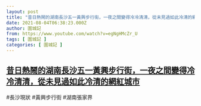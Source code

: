 ```yaml
---
layout: post
title: "昔日熱鬧的湖南長沙五一黃興步行街，一夜之間變得冷冷清清，從未見過如此冷清的網紅城市"
date: 2021-08-04T06:38:23.000Z
author: 圍城記
from: https://www.youtube.com/watch?v=egNgHMcZr_U
tags: [ 圍城記 ]
categories: [ 圍城記 ]
---
```

<!--1628059103000-->
[昔日熱鬧的湖南長沙五一黃興步行街，一夜之間變得冷冷清清，從未見過如此冷清的網紅城市](https://www.youtube.com/watch?v=egNgHMcZr_U)
------

<div>
#長沙現狀 #黃興步行街 #湖南張家界
</div>
